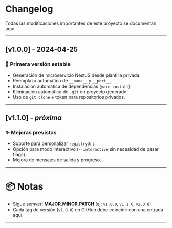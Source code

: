 # Changelog

Todas las modificaciones importantes de este proyecto se documentan aquí.

---

## [v1.0.0] - 2024-04-25

### 🎉 Primera versión estable
- Generación de microservicio NestJS desde plantilla privada.
- Reemplazo automático de `__name__` y `__port__`.
- Instalación automática de dependencias (`yarn install`).
- Eliminación automática de `.git` en proyecto generado.
- Uso de `git clone` + token para repositorios privados.

---

## [v1.1.0] - _próxima_

### ✨ Mejoras previstas
- Soporte para personalizar `registryUrl`.
- Opción para modo interactivo (`--interactive` sin necesidad de pasar flags).
- Mejora de mensajes de salida y progreso.

---

# 📦 Notas

- Sigue semver: **MAJOR.MINOR.PATCH** (ej: `v1.0.0`, `v1.1.0`, `v2.0.0`).
- Cada tag de versión (`v1.0.0`) en GitHub debe coincidir con una entrada aquí.

---